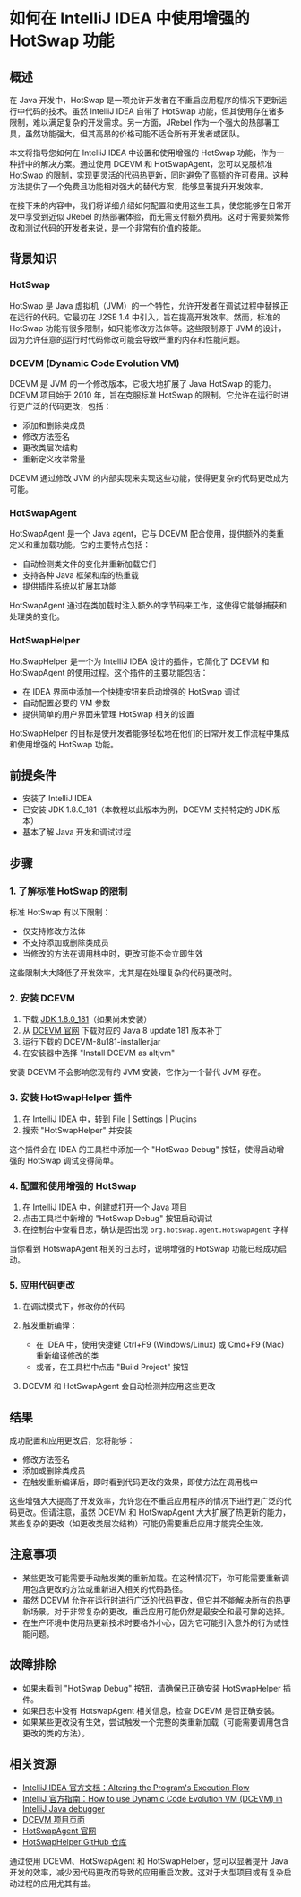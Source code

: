 # 如何在 IntelliJ IDEA 中使用增强的 HotSwap 功能

## 概述

在 Java 开发中，HotSwap 是一项允许开发者在不重启应用程序的情况下更新运行中代码的技术。虽然 IntelliJ IDEA 自带了 HotSwap 功能，但其使用存在诸多限制，难以满足复杂的开发需求。另一方面，JRebel 作为一个强大的热部署工具，虽然功能强大，但其高昂的价格可能不适合所有开发者或团队。

本文将指导您如何在 IntelliJ IDEA 中设置和使用增强的 HotSwap 功能，作为一种折中的解决方案。通过使用 DCEVM 和 HotSwapAgent，您可以克服标准 HotSwap 的限制，实现更灵活的代码热更新，同时避免了高额的许可费用。这种方法提供了一个免费且功能相对强大的替代方案，能够显著提升开发效率。

在接下来的内容中，我们将详细介绍如何配置和使用这些工具，使您能够在日常开发中享受到近似 JRebel 的热部署体验，而无需支付额外费用。这对于需要频繁修改和测试代码的开发者来说，是一个非常有价值的技能。

## 背景知识

### HotSwap

HotSwap 是 Java 虚拟机（JVM）的一个特性，允许开发者在调试过程中替换正在运行的代码。它最初在 J2SE 1.4 中引入，旨在提高开发效率。然而，标准的 HotSwap 功能有很多限制，如只能修改方法体等。这些限制源于 JVM 的设计，因为允许任意的运行时代码修改可能会导致严重的内存和性能问题。

### DCEVM (Dynamic Code Evolution VM)

DCEVM 是 JVM 的一个修改版本，它极大地扩展了 Java HotSwap 的能力。DCEVM 项目始于 2010 年，旨在克服标准 HotSwap 的限制。它允许在运行时进行更广泛的代码更改，包括：

- 添加和删除类成员
- 修改方法签名
- 更改类层次结构
- 重新定义枚举常量

DCEVM 通过修改 JVM 的内部实现来实现这些功能，使得更复杂的代码更改成为可能。

### HotSwapAgent

HotSwapAgent 是一个 Java agent，它与 DCEVM 配合使用，提供额外的类重定义和重加载功能。它的主要特点包括：

- 自动检测类文件的变化并重新加载它们
- 支持各种 Java 框架和库的热重载
- 提供插件系统以扩展其功能

HotSwapAgent 通过在类加载时注入额外的字节码来工作，这使得它能够捕获和处理类的变化。

### HotSwapHelper

HotSwapHelper 是一个为 IntelliJ IDEA 设计的插件，它简化了 DCEVM 和 HotSwapAgent 的使用过程。这个插件的主要功能包括：

- 在 IDEA 界面中添加一个快捷按钮来启动增强的 HotSwap 调试
- 自动配置必要的 VM 参数
- 提供简单的用户界面来管理 HotSwap 相关的设置

HotSwapHelper 的目标是使开发者能够轻松地在他们的日常开发工作流程中集成和使用增强的 HotSwap 功能。

## 前提条件

- 安装了 IntelliJ IDEA
- 已安装 JDK 1.8.0_181（本教程以此版本为例，DCEVM 支持特定的 JDK 版本）
- 基本了解 Java 开发和调试过程

## 步骤

### 1. 了解标准 HotSwap 的限制

标准 HotSwap 有以下限制：

- 仅支持修改方法体
- 不支持添加或删除类成员
- 当修改的方法在调用栈中时，更改可能不会立即生效

这些限制大大降低了开发效率，尤其是在处理复杂的代码更改时。

### 2. 安装 DCEVM

1. 下载 [JDK 1.8.0_181](https://www.oracle.com/hk/java/technologies/javase/javase8-archive-downloads.html)（如果尚未安装）
2. 从 [DCEVM 官网](https://dcevm.github.io/) 下载对应的 Java 8 update 181 版本补丁
3. 运行下载的 DCEVM-8u181-installer.jar
4. 在安装器中选择 "Install DCEVM as altjvm"

安装 DCEVM 不会影响您现有的 JVM 安装，它作为一个替代 JVM 存在。

### 3. 安装 HotSwapHelper 插件

1. 在 IntelliJ IDEA 中，转到 <ui-path>File | Settings | Plugins</ui-path>
2. 搜索 "HotSwapHelper" 并安装

这个插件会在 IDEA 的工具栏中添加一个 "HotSwap Debug" 按钮，使得启动增强的 HotSwap 调试变得简单。

### 4. 配置和使用增强的 HotSwap

1. 在 IntelliJ IDEA 中，创建或打开一个 Java 项目
2. 点击工具栏中新增的 "HotSwap Debug" 按钮启动调试
3. 在控制台中查看日志，确认是否出现 `org.hotswap.agent.HotswapAgent` 字样

当你看到 HotswapAgent 相关的日志时，说明增强的 HotSwap 功能已经成功启动。

### 5. 应用代码更改

1. 在调试模式下，修改你的代码
2. 触发重新编译：
    - 在 IDEA 中，使用快捷键 Ctrl+F9 (Windows/Linux) 或 Cmd+F9 (Mac) 重新编译修改的类
    - 或者，在工具栏中点击 "Build Project" 按钮

3. DCEVM 和 HotSwapAgent 会自动检测并应用这些更改

## 结果

成功配置和应用更改后，您将能够：

- 修改方法签名
- 添加或删除类成员
- 在触发重新编译后，即时看到代码更改的效果，即使方法在调用栈中

这些增强大大提高了开发效率，允许您在不重启应用程序的情况下进行更广泛的代码更改。但请注意，虽然 DCEVM 和 HotSwapAgent 大大扩展了热更新的能力，某些复杂的更改（如更改类层次结构）可能仍需要重启应用才能完全生效。

## 注意事项

- 某些更改可能需要手动触发类的重新加载。在这种情况下，你可能需要重新调用包含更改的方法或重新进入相关的代码路径。
- 虽然 DCEVM 允许在运行时进行广泛的代码更改，但它并不能解决所有的热更新场景。对于非常复杂的更改，重启应用可能仍然是最安全和最可靠的选择。
- 在生产环境中使用热更新技术时要格外小心，因为它可能引入意外的行为或性能问题。

## 故障排除

- 如果未看到 "HotSwap Debug" 按钮，请确保已正确安装 HotSwapHelper 插件。
- 如果日志中没有 HotswapAgent 相关信息，检查 DCEVM 是否正确安装。
- 如果某些更改没有生效，尝试触发一个完整的类重新加载（可能需要调用包含更改的类的方法）。

## 相关资源

- [IntelliJ IDEA 官方文档：Altering the Program's Execution Flow](https://www.jetbrains.com/help/idea/altering-the-program-s-execution-flow.html)
- [IntelliJ 官方指南：How to use Dynamic Code Evolution VM (DCEVM) in IntelliJ Java debugger](https://youtrack.jetbrains.com/articles/SUPPORT-A-725/How-to-use-Dynamic-Code-Evolution-VM-DCEVM-in-IntelliJ-Java-debugger)
- [DCEVM 项目页面](https://dcevm.github.io/)
- [HotSwapAgent 官网](https://hotswapagent.org/)
- [HotSwapHelper GitHub 仓库](https://github.com/gejun123456/HotSwapHelper)

通过使用 DCEVM、HotSwapAgent 和 HotSwapHelper，您可以显著提升 Java 开发的效率，减少因代码更改而导致的应用重启次数。这对于大型项目或有复杂启动过程的应用尤其有益。